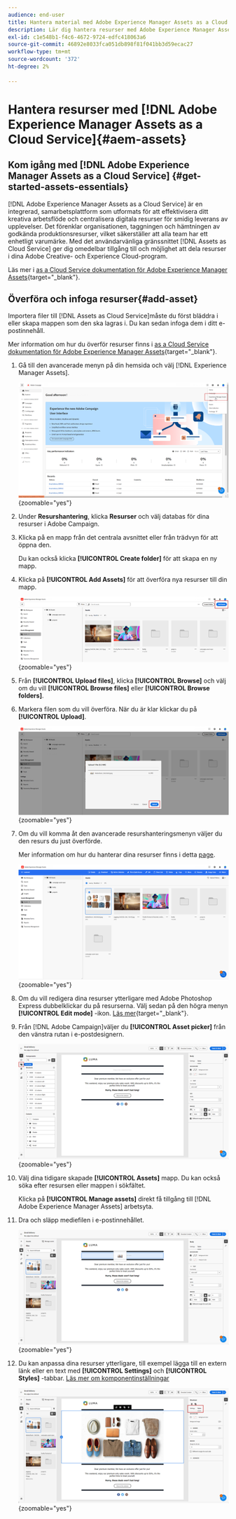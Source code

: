 ```yaml
---
audience: end-user
title: Hantera material med Adobe Experience Manager Assets as a Cloud Service
description: Lär dig hantera resurser med Adobe Experience Manager Assets as a Cloud Service
exl-id: c1e548b1-f4c6-4672-9724-edfc418063a6
source-git-commit: 46892e8033fca051db898f81f041bb3d59ecac27
workflow-type: tm+mt
source-wordcount: '372'
ht-degree: 2%

---
```


# Hantera resurser med [!DNL Adobe Experience Manager Assets as a Cloud Service]{#aem-assets}

## Kom igång med [!DNL Adobe Experience Manager Assets as a Cloud Service] {#get-started-assets-essentials}

[!DNL Adobe Experience Manager Assets as a Cloud Service] är en integrerad, samarbetsplattform som utformats för att effektivisera ditt kreativa arbetsflöde och centralisera digitala resurser för smidig leverans av upplevelser. Det förenklar organisationen, taggningen och hämtningen av godkända produktionsresurser, vilket säkerställer att alla team har ett enhetligt varumärke. Med det användarvänliga gränssnittet [!DNL Assets as Cloud Service] ger dig omedelbar tillgång till och möjlighet att dela resurser i dina Adobe Creative- och Experience Cloud-program.

Läs mer i [as a Cloud Service dokumentation för Adobe Experience Manager Assets](https://experienceleague.adobe.com/docs/experience-manager-cloud-service/content/assets/home.html){target="_blank"}.

## Överföra och infoga resurser{#add-asset}

Importera filer till [!DNL Assets as Cloud Service]måste du först bläddra i eller skapa mappen som den ska lagras i. Du kan sedan infoga dem i ditt e-postinnehåll.

Mer information om hur du överför resurser finns i [as a Cloud Service dokumentation för Adobe Experience Manager Assets](https://experienceleague.adobe.com/docs/experience-manager-cloud-service/content/assets/assets-view/add-delete-assets-view.html){target="_blank"}.

1. Gå till den avancerade menyn på din hemsida och välj [!DNL Experience Manager Assets].

   ![](assets/assets_1.png){zoomable=&quot;yes&quot;}

1. Under **Resurshantering**, klicka **Resurser** och välj databas för dina resurser i Adobe Campaign.

1. Klicka på en mapp från det centrala avsnittet eller från trädvyn för att öppna den.

   Du kan också klicka **[!UICONTROL Create folder]** för att skapa en ny mapp.

1. Klicka på **[!UICONTROL Add Assets]** för att överföra nya resurser till din mapp.

   ![](assets/assets_2.png){zoomable=&quot;yes&quot;}

1. Från **[!UICONTROL Upload files]**, klicka **[!UICONTROL Browse]** och välj om du vill **[!UICONTROL Browse files]** eller **[!UICONTROL Browse folders]**.

1. Markera filen som du vill överföra. När du är klar klickar du på **[!UICONTROL Upload]**.

   ![](assets/assets_3.png){zoomable=&quot;yes&quot;}

1. Om du vill komma åt den avancerade resurshanteringsmenyn väljer du den resurs du just överförde.

   Mer information om hur du hanterar dina resurser finns i detta [page](https://experienceleague.adobe.com/docs/experience-manager-cloud-service/content/assets/assets-view/manage-organize-assets-view.html).

   ![](assets/assets_4.png){zoomable=&quot;yes&quot;}

1. Om du vill redigera dina resurser ytterligare med Adobe Photoshop Express dubbelklickar du på resurserna. Välj sedan på den högra menyn **[!UICONTROL Edit mode]** -ikon. [Läs mer](https://experienceleague.adobe.com/docs/experience-manager-cloud-service/content/assets/assets-view/edit-images-assets-view.html#edit-using-express){target="_blank"}.

1. Från [!DNL Adobe Campaign]väljer du **[!UICONTROL Asset picker]** från den vänstra rutan i e-postdesignern.

   ![](assets/assets_6.png){zoomable=&quot;yes&quot;}

1. Välj dina tidigare skapade **[!UICONTROL Assets]** mapp. Du kan också söka efter resursen eller mappen i sökfältet.

   Klicka på  **[!UICONTROL Manage assets]** direkt få tillgång till [!DNL Adobe Experience Manager Assets] arbetsyta.

1. Dra och släpp mediefilen i e-postinnehållet.

   ![](assets/assets_5.png){zoomable=&quot;yes&quot;}

1. Du kan anpassa dina resurser ytterligare, till exempel lägga till en extern länk eller en text med **[!UICONTROL Settings]** och **[!UICONTROL Styles]** -tabbar. [Läs mer om komponentinställningar](../email/content-components.md)

   ![](assets/assets_7.png){zoomable=&quot;yes&quot;}
